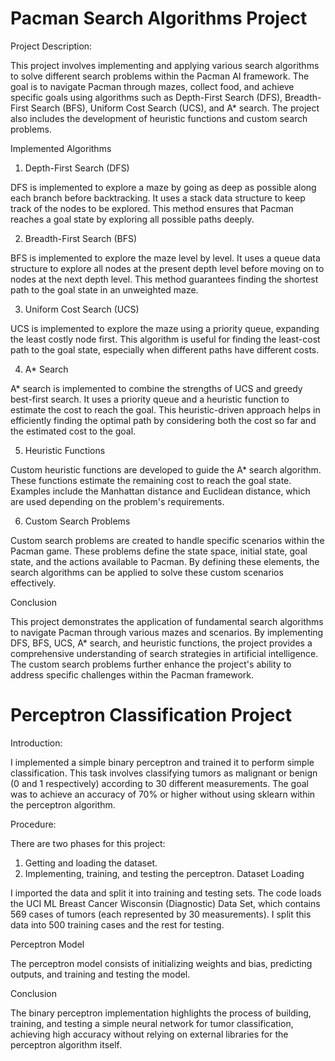 # Pacman Search Algorithms Project
Project Description:

This project involves implementing and applying various search algorithms to solve different search problems within the Pacman AI framework. The goal is to navigate Pacman through mazes, collect food, and achieve specific goals using algorithms such as Depth-First Search (DFS), Breadth-First Search (BFS), Uniform Cost Search (UCS), and A* search. The project also includes the development of heuristic functions and custom search problems.

Implemented Algorithms
1. Depth-First Search (DFS)

DFS is implemented to explore a maze by going as deep as possible along each branch before backtracking. It uses a stack data structure to keep track of the nodes to be explored. This method ensures that Pacman reaches a goal state by exploring all possible paths deeply.

2. Breadth-First Search (BFS)

BFS is implemented to explore the maze level by level. It uses a queue data structure to explore all nodes at the present depth level before moving on to nodes at the next depth level. This method guarantees finding the shortest path to the goal state in an unweighted maze.

3. Uniform Cost Search (UCS)

UCS is implemented to explore the maze using a priority queue, expanding the least costly node first. This algorithm is useful for finding the least-cost path to the goal state, especially when different paths have different costs.

4. A* Search

A* search is implemented to combine the strengths of UCS and greedy best-first search. It uses a priority queue and a heuristic function to estimate the cost to reach the goal. This heuristic-driven approach helps in efficiently finding the optimal path by considering both the cost so far and the estimated cost to the goal.

5. Heuristic Functions

Custom heuristic functions are developed to guide the A* search algorithm. These functions estimate the remaining cost to reach the goal state. Examples include the Manhattan distance and Euclidean distance, which are used depending on the problem's requirements.

6. Custom Search Problems

Custom search problems are created to handle specific scenarios within the Pacman game. These problems define the state space, initial state, goal state, and the actions available to Pacman. By defining these elements, the search algorithms can be applied to solve these custom scenarios effectively.

Conclusion

This project demonstrates the application of fundamental search algorithms to navigate Pacman through various mazes and scenarios. By implementing DFS, BFS, UCS, A* search, and heuristic functions, the project provides a comprehensive understanding of search strategies in artificial intelligence. The custom search problems further enhance the project's ability to address specific challenges within the Pacman framework.

# Perceptron Classification Project
Introduction:

I implemented a simple binary perceptron and trained it to perform simple classification. This task involves classifying tumors as malignant or benign (0 and 1 respectively) according to 30 different measurements. The goal was to achieve an accuracy of 70% or higher without using sklearn within the perceptron algorithm.

Procedure:

There are two phases for this project:

1. Getting and loading the dataset.
2. Implementing, training, and testing the perceptron.
Dataset Loading

I imported the data and split it into training and testing sets. The code loads the UCI ML Breast Cancer Wisconsin (Diagnostic) Data Set, which contains 569 cases of tumors (each represented by 30 measurements). I split this data into 500 training cases and the rest for testing.

Perceptron Model

The perceptron model consists of initializing weights and bias, predicting outputs, and training and testing the model.

Conclusion

The binary perceptron implementation highlights the process of building, training, and testing a simple neural network for tumor classification, achieving high accuracy without relying on external libraries for the perceptron algorithm itself.
